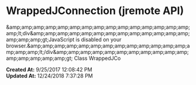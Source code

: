 # WrappedJConnection (jremote API)

&amp;amp;amp;amp;amp;amp;amp;amp;amp;amp;amp;amp;amp;amp;amp;amp;amp;lt;div&amp;amp;amp;amp;amp;amp;amp;amp;amp;amp;amp;amp;amp;amp;amp;amp;amp;gt;JavaScript is disabled on your browser.&amp;amp;amp;amp;amp;amp;amp;amp;amp;amp;amp;amp;amp;amp;amp;amp;amp;lt;/div&amp;amp;amp;amp;amp;amp;amp;amp;amp;amp;amp;amp;amp;amp;amp;amp;amp;gt; Class WrappedJCo  

**Created At:** 9/25/2017 12:08:42 PM  
**Updated At:** 12/24/2018 7:37:28 PM  

